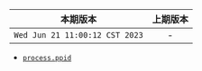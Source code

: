
|本期版本| 上期版本
|:---:|:---:
`Wed Jun 21 11:00:12 CST 2023` | -

* [`process.ppid`](https://nodejs.org/dist/latest-v18.x/docs/api/process.html#processpid)